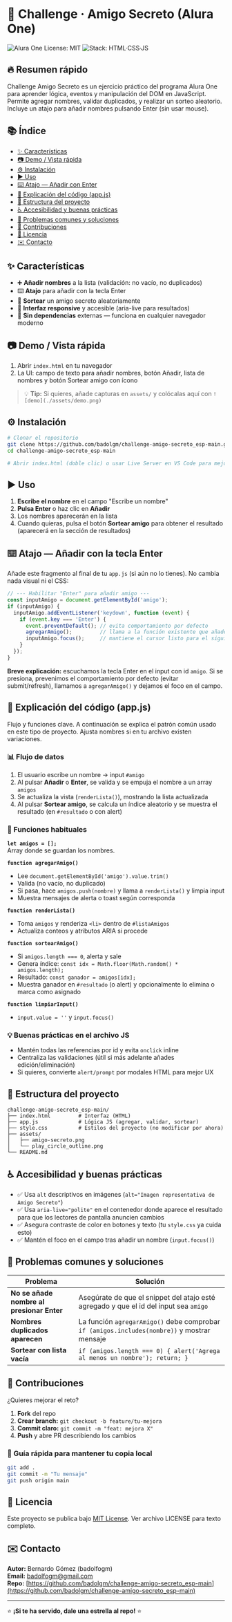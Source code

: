 # 🎁 Challenge · Amigo Secreto (Alura One)

![Alura One License: MIT](https://img.shields.io/badge/License-MIT-green.svg) ![Stack: HTML·CSS·JS](https://img.shields.io/badge/Stack-HTML%C2%B7CSS%C2%B7JS-blue.svg)

## 🔥 Resumen rápido

Challenge Amigo Secreto es un ejercicio práctico del programa Alura One para aprender lógica, eventos y manipulación del DOM en JavaScript. Permite agregar nombres, validar duplicados, y realizar un sorteo aleatorio. Incluye un atajo para añadir nombres pulsando Enter (sin usar mouse).

## 📚 Índice

- [✨ Características](#-características)
- [📷 Demo / Vista rápida](#-demo--vista-rápida)
- [⚙️ Instalación](#️-instalación)
- [▶️ Uso](#️-uso)
- [⌨️ Atajo — Añadir con Enter](#️-atajo--añadir-con-enter)
- [🧩 Explicación del código (app.js)](#-explicación-del-código-appjs)
- [📂 Estructura del proyecto](#-estructura-del-proyecto)
- [♿ Accesibilidad y buenas prácticas](#-accesibilidad-y-buenas-prácticas)
- [🐞 Problemas comunes y soluciones](#-problemas-comunes-y-soluciones)
- [🤝 Contribuciones](#-contribuciones)
- [📜 Licencia](#-licencia)
- [✉️ Contacto](#️-contacto)

## ✨ Características

- ➕ **Añadir nombres** a la lista (validación: no vacío, no duplicados)
- ⌨️ **Atajo** para añadir con la tecla Enter
- 🎲 **Sortear** un amigo secreto aleatoriamente
- 📱 **Interfaz responsive** y accesible (aria-live para resultados)
- 🔧 **Sin dependencias** externas — funciona en cualquier navegador moderno

## 📷 Demo / Vista rápida

1. Abrir `index.html` en tu navegador
2. La UI: campo de texto para añadir nombres, botón Añadir, lista de nombres y botón Sortear amigo con ícono

> 💡 **Tip:** Si quieres, añade capturas en `assets/` y colócalas aquí con `![demo](./assets/demo.png)`

## ⚙️ Instalación

```bash
# Clonar el repositorio
git clone https://github.com/badolgm/challenge-amigo-secreto_esp-main.git
cd challenge-amigo-secreto_esp-main

# Abrir index.html (doble clic) o usar Live Server en VS Code para mejor experiencia
```

## ▶️ Uso

1. **Escribe el nombre** en el campo "Escribe un nombre"
2. **Pulsa Enter** o haz clic en **Añadir**
3. Los nombres aparecerán en la lista
4. Cuando quieras, pulsa el botón **Sortear amigo** para obtener el resultado (aparecerá en la sección de resultados)

## ⌨️ Atajo — Añadir con la tecla Enter

Añade este fragmento al final de tu `app.js` (si aún no lo tienes). No cambia nada visual ni el CSS:

```javascript
// --- Habilitar "Enter" para añadir amigo ---
const inputAmigo = document.getElementById('amigo');
if (inputAmigo) {
  inputAmigo.addEventListener('keydown', function (event) {
    if (event.key === 'Enter') {
      event.preventDefault(); // evita comportamiento por defecto
      agregarAmigo();         // llama a la función existente que añade el nombre
      inputAmigo.focus();     // mantiene el cursor listo para el siguiente nombre
    }
  });
}
```

**Breve explicación:** escuchamos la tecla Enter en el input con id `amigo`. Si se presiona, prevenimos el comportamiento por defecto (evitar submit/refresh), llamamos a `agregarAmigo()` y dejamos el foco en el campo.

## 🧩 Explicación del código (app.js)

Flujo y funciones clave. A continuación se explica el patrón común usado en este tipo de proyecto. Ajusta nombres si en tu archivo existen variaciones.

### 📊 Flujo de datos

1. El usuario escribe un nombre → input `#amigo`
2. Al pulsar **Añadir** o **Enter**, se valida y se empuja el nombre a un array `amigos`
3. Se actualiza la vista (`renderLista()`), mostrando la lista actualizada
4. Al pulsar **Sortear amigo**, se calcula un índice aleatorio y se muestra el resultado (en `#resultado` o con alert)

### 🔧 Funciones habituales

**`let amigos = [];`**  
Array donde se guardan los nombres.

**`function agregarAmigo()`**
- Lee `document.getElementById('amigo').value.trim()`
- Valida (no vacío, no duplicado)
- Si pasa, hace `amigos.push(nombre)` y llama a `renderLista()` y limpia input
- Muestra mensajes de alerta o toast según corresponda

**`function renderLista()`**
- Toma `amigos` y renderiza `<li>` dentro de `#listaAmigos`
- Actualiza conteos y atributos ARIA si procede

**`function sortearAmigo()`**
- Si `amigos.length === 0`, alerta y sale
- Genera índice: `const idx = Math.floor(Math.random() * amigos.length);`
- Resultado: `const ganador = amigos[idx];`
- Muestra ganador en `#resultado` (o alert) y opcionalmente lo elimina o marca como asignado

**`function limpiarInput()`**
- `input.value = ''` y `input.focus()`

### 💡 Buenas prácticas en el archivo JS

- Mantén todas las referencias por id y evita `onclick` inline
- Centraliza las validaciones (útil si más adelante añades edición/eliminación)
- Si quieres, convierte `alert/prompt` por modales HTML para mejor UX

## 📂 Estructura del proyecto

```
challenge-amigo-secreto_esp-main/
├── index.html         # Interfaz (HTML)
├── app.js             # Lógica JS (agregar, validar, sortear)
├── style.css          # Estilos del proyecto (no modificar por ahora)
├── assets/
│   ├── amigo-secreto.png
│   └── play_circle_outline.png
└── README.md
```

## ♿ Accesibilidad y buenas prácticas

- ✅ Usa `alt` descriptivos en imágenes (`alt="Imagen representativa de Amigo Secreto"`)
- ✅ Usa `aria-live="polite"` en el contenedor donde aparece el resultado para que los lectores de pantalla anuncien cambios
- ✅ Asegura contraste de color en botones y texto (tu `style.css` ya cuida esto)
- ✅ Mantén el foco en el campo tras añadir un nombre (`input.focus()`)

## 🐞 Problemas comunes y soluciones

| **Problema** | **Solución** |
|--------------|--------------|
| **No se añade nombre al presionar Enter** | Asegúrate de que el snippet del atajo esté agregado y que el id del input sea `amigo` |
| **Nombres duplicados aparecen** | La función `agregarAmigo()` debe comprobar `if (amigos.includes(nombre))` y mostrar mensaje |
| **Sortear con lista vacía** | `if (amigos.length === 0) { alert('Agrega al menos un nombre'); return; }` |

## 🤝 Contribuciones

¿Quieres mejorar el reto?

1. **Fork** del repo
2. **Crear branch:** `git checkout -b feature/tu-mejora`
3. **Commit claro:** `git commit -m "feat: mejora X"`
4. **Push** y abre PR describiendo los cambios

### 🚀 Guía rápida para mantener tu copia local

```bash
git add .
git commit -m "Tu mensaje"
git push origin main
```

## 📜 Licencia

Este proyecto se publica bajo [MIT License](LICENSE). Ver archivo LICENSE para texto completo.

## ✉️ Contacto

**Autor:** Bernardo Gómez (badolfogm)  
**Email:** badolfogm@gmail.com  
**Repo:** [https://github.com/badolgm/challenge-amigo-secreto_esp-main](https://github.com/badolgm/challenge-amigo-secreto_esp-main)

---

⭐ **¡Si te ha servido, dale una estrella al repo!** ⭐